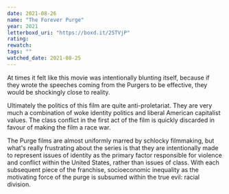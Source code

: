 ```yaml
---
date: 2021-08-26
name: "The Forever Purge"
year: 2021
letterboxd_uri: "https://boxd.it/25TVjP"
rating: 
rewatch: 
tags: ""
watched_date: 2021-08-25
---
```


At times it felt like this movie was intentionally blunting itself, because if they wrote the speeches coming from the Purgers to be effective, they would be shockingly close to reality.

Ultimately the politics of this film are quite anti-proletariat. They are very much a combination of woke identity politics and liberal American capitalist values. The class conflict in the first act of the film is quickly discarded in favour of making the film a race war.

The Purge films are almost uniformly marred by schlocky filmmaking, but what's really frustrating about the series is that they are intentionally made to represent issues of identity as the primary factor responsible for violence and conflict within the United States, rather than issues of class. With each subsequent piece of the franchise, socioeconomic inequality as the motivating force of the purge is subsumed within the true evil: racial division.
